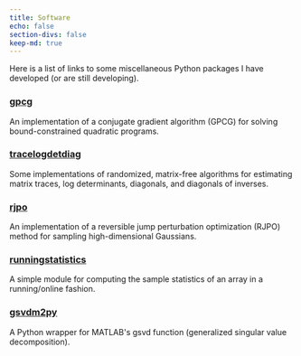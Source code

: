 ```yaml
---
title: Software
echo: false
section-divs: false
keep-md: true
---
```



Here is a list of links to some miscellaneous Python packages I have developed (or are still developing).


### [gpcg](https://pypi.org/project/gpcg/)
An implementation of a conjugate gradient algorithm (GPCG) for solving bound-constrained quadratic programs.

### [tracelogdetdiag](https://pypi.org/project/tracelogdetdiag/)
Some implementations of randomized, matrix-free algorithms for estimating matrix traces, log determinants, diagonals, and diagonals of inverses.

### [rjpo](https://pypi.org/project/rjpo/)
An implementation of a reversible jump perturbation optimization (RJPO) method for sampling high-dimensional Gaussians.

### [runningstatistics](https://pypi.org/project/runningstatistics/0.0.1/)
A simple module for computing the sample statistics of an array in a running/online fashion.

### [gsvdm2py](https://pypi.org/project/gsvdm2py/0.0.1/)
A Python wrapper for MATLAB's gsvd function (generalized singular value decomposition).

